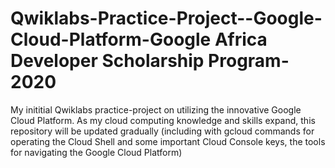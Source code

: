 # Qwiklabs-Practice-Project--Google-Cloud-Platform-Google Africa Developer Scholarship Program-2020
My inititial Qwiklabs practice-project on utilizing the innovative Google Cloud Platform. As my cloud computing knowledge and skills expand, this repository will be updated gradually (including with gcloud commands for operating the Cloud Shell and some important Cloud Console keys, the tools for navigating the Google Cloud Platform)
